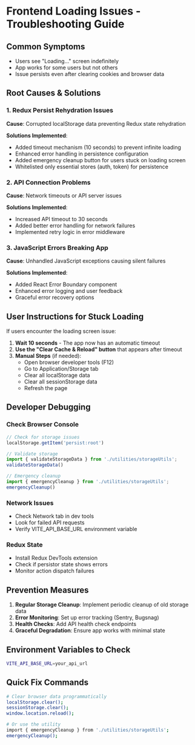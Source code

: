 # Frontend Loading Issues - Troubleshooting Guide

## Common Symptoms
- Users see "Loading..." screen indefinitely
- App works for some users but not others
- Issue persists even after clearing cookies and browser data

## Root Causes & Solutions

### 1. Redux Persist Rehydration Issues

**Cause**: Corrupted localStorage data preventing Redux state rehydration

**Solutions Implemented**:
- Added timeout mechanism (10 seconds) to prevent infinite loading
- Enhanced error handling in persistence configuration
- Added emergency cleanup button for users stuck on loading screen
- Whitelisted only essential stores (auth, token) for persistence

### 2. API Connection Problems

**Cause**: Network timeouts or API server issues

**Solutions Implemented**:
- Increased API timeout to 30 seconds
- Added better error handling for network failures
- Implemented retry logic in error middleware

### 3. JavaScript Errors Breaking App

**Cause**: Unhandled JavaScript exceptions causing silent failures

**Solutions Implemented**:
- Added React Error Boundary component
- Enhanced error logging and user feedback
- Graceful error recovery options

## User Instructions for Stuck Loading

If users encounter the loading screen issue:

1. **Wait 10 seconds** - The app now has an automatic timeout
2. **Use the "Clear Cache & Reload" button** that appears after timeout
3. **Manual Steps** (if needed):
   - Open browser developer tools (F12)
   - Go to Application/Storage tab
   - Clear all localStorage data
   - Clear all sessionStorage data
   - Refresh the page

## Developer Debugging

### Check Browser Console
```javascript
// Check for storage issues
localStorage.getItem('persist:root')

// Validate storage
import { validateStorageData } from './utilities/storageUtils';
validateStorageData()

// Emergency cleanup
import { emergencyCleanup } from './utilities/storageUtils';
emergencyCleanup()
```

### Network Issues
- Check Network tab in dev tools
- Look for failed API requests
- Verify VITE_API_BASE_URL environment variable

### Redux State
- Install Redux DevTools extension
- Check if persistor state shows errors
- Monitor action dispatch failures

## Prevention Measures

1. **Regular Storage Cleanup**: Implement periodic cleanup of old storage data
2. **Error Monitoring**: Set up error tracking (Sentry, Bugsnag)
3. **Health Checks**: Add API health check endpoints
4. **Graceful Degradation**: Ensure app works with minimal state

## Environment Variables to Check

```bash
VITE_API_BASE_URL=your_api_url
```

## Quick Fix Commands

```bash
# Clear browser data programmatically
localStorage.clear();
sessionStorage.clear();
window.location.reload();

# Or use the utility
import { emergencyCleanup } from './utilities/storageUtils';
emergencyCleanup();
```

